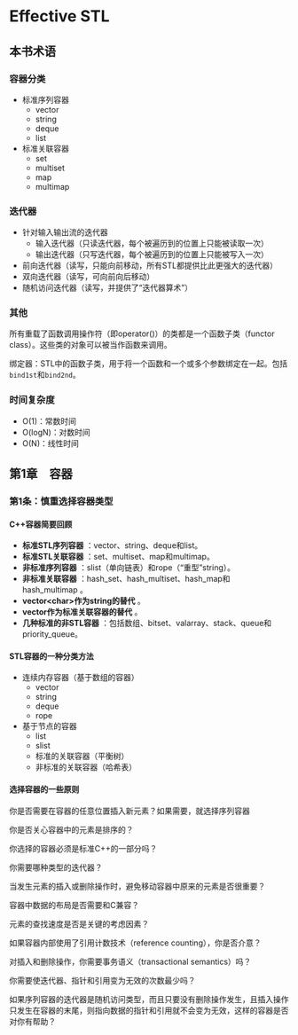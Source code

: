 # Effective STL

## 本书术语

### 容器分类

- 标准序列容器
    - vector
    - string
    - deque
    - list
- 标准关联容器
    - set
    - multiset
    - map
    - multimap

### 迭代器

- 针对输入输出流的迭代器
    - 输入迭代器（只读迭代器，每个被遍历到的位置上只能被读取一次）
    - 输出迭代器（只写迭代器，每个被遍历到的位置上只能被写入一次）
- 前向迭代器（读写，只能向前移动，所有STL都提供比此更强大的迭代器）
- 双向迭代器（读写，可向前向后移动）
- 随机访问迭代器（读写，并提供了“迭代器算术”）

### 其他

所有重载了函数调用操作符（即operator()）的类都是一个函数子类（functor class）。这些类的对象可以被当作函数来调用。

绑定器：STL中的函数子类，用于将一个函数和一个或多个参数绑定在一起。包括`bind1st`和`bind2nd`。

### 时间复杂度

- O(1)：常数时间
- O(logN)：对数时间
- O(N)：线性时间

## 第1章　容器

### 第1条：慎重选择容器类型

#### C++容器简要回顾

- **标准STL序列容器** ：vector、string、deque和list。
- **标准STL关联容器** ：set、multiset、map和multimap。
- **非标准序列容器** ：slist（单向链表）和rope（“重型”string）。
- **非标准关联容器** ：hash_set、hash_multiset、hash_map和hash_multimap 。
- **vector\<char\>作为string的替代** 。
- **vector作为标准关联容器的替代** 。
- **几种标准的非STL容器** ：包括数组、bitset、valarray、stack、queue和priority_queue。

#### STL容器的一种分类方法

- 连续内存容器（基于数组的容器）
    - vector
    - string
    - deque
    - rope
- 基于节点的容器
    - list
    - slist
    - 标准的关联容器（平衡树）
    - 非标准的关联容器（哈希表）

#### 选择容器的一些原则

你是否需要在容器的任意位置插入新元素？如果需要，就选择序列容器

你是否关心容器中的元素是排序的？

你选择的容器必须是标准C++的一部分吗？

你需要哪种类型的迭代器？

当发生元素的插入或删除操作时，避免移动容器中原来的元素是否很重要？

容器中数据的布局是否需要和C兼容？

元素的查找速度是否是关键的考虑因素？

如果容器内部使用了引用计数技术（reference counting），你是否介意？

对插入和删除操作，你需要事务语义（transactional semantics）吗？

你需要使迭代器、指针和引用变为无效的次数最少吗？

如果序列容器的迭代器是随机访问类型，而且只要没有删除操作发生，且插入操作只发生在容器的末尾，则指向数据的指针和引用就不会变为无效，这样的容器是否对你有帮助？
